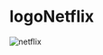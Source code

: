 # logoNetflix
![netflix](https://user-images.githubusercontent.com/57227255/184696463-c0d5844f-b678-403a-b6f9-bc876e32c79b.png)
